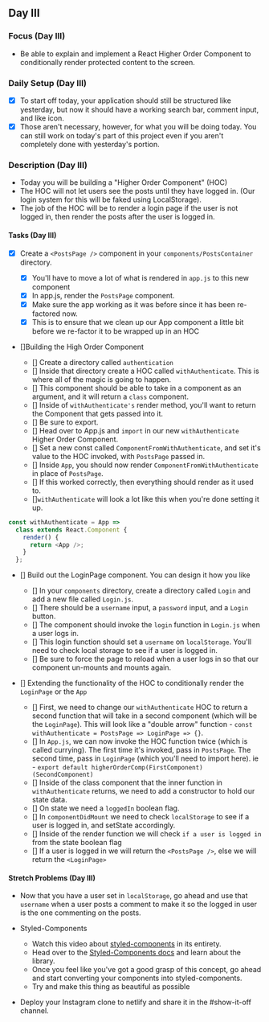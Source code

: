 ## Day III

### Focus (Day III)

- Be able to explain and implement a React Higher Order Component to conditionally render protected content to the screen.

### Daily Setup (Day III)

- [x] To start off today, your application should still be structured like yesterday, but now it should have a working search bar, comment input, and like icon.
- [x] Those aren't necessary, however, for what you will be doing today. You can still work on today's part of this project even if you aren't completely done with yesterday's portion.

### Description (Day III)

- Today you will be building a "Higher Order Component" (HOC)
- The HOC will not let users see the posts until they have logged in. (Our login system for this will be faked using LocalStorage).
- The job of the HOC will be to render a login page if the user is not logged in, then render the posts after the user is logged in.

#### Tasks (Day III)

- [x] Create a `<PostsPage />` component in your `components/PostsContainer` directory.

  - [x] You'll have to move a lot of what is rendered in `app.js` to this new component
  - [x] In app.js, render the `PostsPage` component.
  - [x] Make sure the app working as it was before since it has been re-factored now.
  - [x] This is to ensure that we clean up our App component a little bit before we re-factor it to be wrapped up in an HOC

- []Building the High Order Component

  - [] Create a directory called `authentication`
  - [] Inside that directory create a HOC called `withAuthenticate`. This is where all of the magic is going to happen.
  - [] This component should be able to take in a component as an argument, and it will return a `class` component.
  - [] Inside of `withAuthenticate's` render method, you'll want to return the Component that gets passed into it.
  - [] Be sure to export.
  - [] Head over to App.js and `import` in our new `withAuthenticate` Higher Order Component.
  - [] Set a new const called `ComponentFromWithAuthenticate`, and set it's value to the HOC invoked, with `PostsPage` passed in.
  - [] Inside `App`, you should now render `ComponentFromWithAuthenticate` in place of `PostsPage`.
  - [] If this worked correctly, then everything should render as it used to.
  - []`withAuthenticate` will look a lot like this when you're done setting it up.

```js
const withAuthenticate = App =>
  class extends React.Component {
    render() {
      return <App />;
    }
  };
```

- [] Build out the LoginPage component. You can design it how you like

  - [] In your `components` directory, create a directory called `Login` and add a new file called `Login.js`.
  - [] There should be a `username` input, a `password` input, and a `Login` button.
  - [] The component should invoke the `login` function in `Login.js` when a user logs in.
  - [] This login function should set a `username` on `localStorage`. You'll need to check local storage to see if a user is logged in.
  - [] Be sure to force the page to reload when a user logs in so that our component un-mounts and mounts again.

- [] Extending the functionality of the HOC to conditionally render the `LoginPage` or the `App`

  - [] First, we need to change our `withAuthenticate` HOC to return a second function that will take in a second component (which will be the `LoginPage`). This will look like a "double arrow" function - `const withAuthenticate = PostsPage => LoginPage => {}`.
  - [] In `App.js`, we can now invoke the HOC function twice (which is called currying). The first time it's invoked, pass in `PostsPage`. The second time, pass in `LoginPage` (which you'll need to import here). ie - `export default higherOrderComp(FirstComponent)(SecondComponent)`
  - [] Inside of the class component that the inner function in `withAuthenticate` returns, we need to add a constructor to hold our state data.
  - [] On state we need a `loggedIn` boolean flag.
  - [] In `componentDidMount` we need to check `localStorage` to see if a user is logged in, and setState accordingly.
  - [] Inside of the render function we will check `if a user is logged in` from the state boolean flag
  - [] If a user is logged in we will return the `<PostsPage />`, else we will return the `<LoginPage>`

#### Stretch Problems (Day III)

- Now that you have a user set in `localStorage`, go ahead and use that `username` when a user posts a comment to make it so the logged in user is the one commenting on the posts.
- Styled-Components

  - Watch this video about [styled-components](https://youtu.be/bIK2NwoK9xk) in its entirety.
  - Head over to the [Styled-Components docs](https://www.styled-components.com/) and learn about the library.
  - Once you feel like you've got a good grasp of this concept, go ahead and start converting your components into styled-components.
  - Try and make this thing as beautiful as possible

- Deploy your Instagram clone to netlify and share it in the #show-it-off channel.
